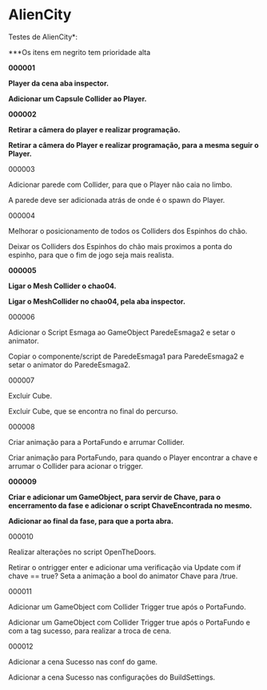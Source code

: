 # AlienCity
Testes de AlienCity*:
<p />

***Os itens em negrito tem prioridade alta



**000001**
<p />

**Player da cena aba inspector.**

<p />

**Adicionar um Capsule Collider ao Player.** 

<p />

**000002**

<p />

**Retirar a câmera do player e realizar programação.**

<p />

**Retirar a câmera do Player e realizar programação, para a mesma seguir o Player.**

<p />

000003
<p />
Adicionar parede com Collider, para que o Player não caia no limbo.
<p />
A parede deve ser adicionada atrás de onde é o spawn do Player. 
<p />


000004 
<p />
Melhorar o posicionamento de todos os Colliders dos Espinhos do chão. 
<p />
Deixar os Colliders dos Espinhos do chão mais proximos a ponta do espinho, para que o fim de jogo seja mais realista. 
<p />


**000005**

<p />

**Ligar o Mesh Collider o chao04.**

<p />

**Ligar o MeshCollider no chao04, pela aba inspector.**

<p />


000006 
<p />
Adicionar o Script Esmaga ao GameObject ParedeEsmaga2 e setar o animator. 
<p />
Copiar o componente/script de ParedeEsmaga1 para ParedeEsmaga2 e setar o animator do ParedeEsmaga2. 
<p />


000007 
<p />
Excluir Cube.
<p />
Excluir Cube, que se encontra no final do percurso. 
<p />


000008
<p />
Criar animação para a PortaFundo e arrumar Collider.
<p />
Criar animação para PortaFundo, para quando o Player encontrar a chave e arrumar o Collider para acionar o trigger. 
<p />


**000009**

<p />

**Criar e adicionar um GameObject, para servir de Chave, para o encerramento da fase e adicionar o script ChaveEncontrada no mesmo.**

<p />

**Adicionar ao final da fase, para que a porta abra.**

<p />


000010
<p />
Realizar alterações no script OpenTheDoors.
<p />
Retirar o ontrigger enter e adicionar uma verificação via Update com if chave == true? Seta a animação a bool do animator Chave para /true. 
<p />


000011 
<p />
Adicionar um GameObject com Collider Trigger true após o PortaFundo. 
<p />
Adicionar um GameObject com Collider Trigger true após o PortaFundo e com a tag sucesso, para realizar a troca de cena. 
<p />


000012 
<p />
Adicionar a cena Sucesso nas conf do game. 
<p />
Adicionar a cena Sucesso nas configurações do BuildSettings. 
<p />
 
